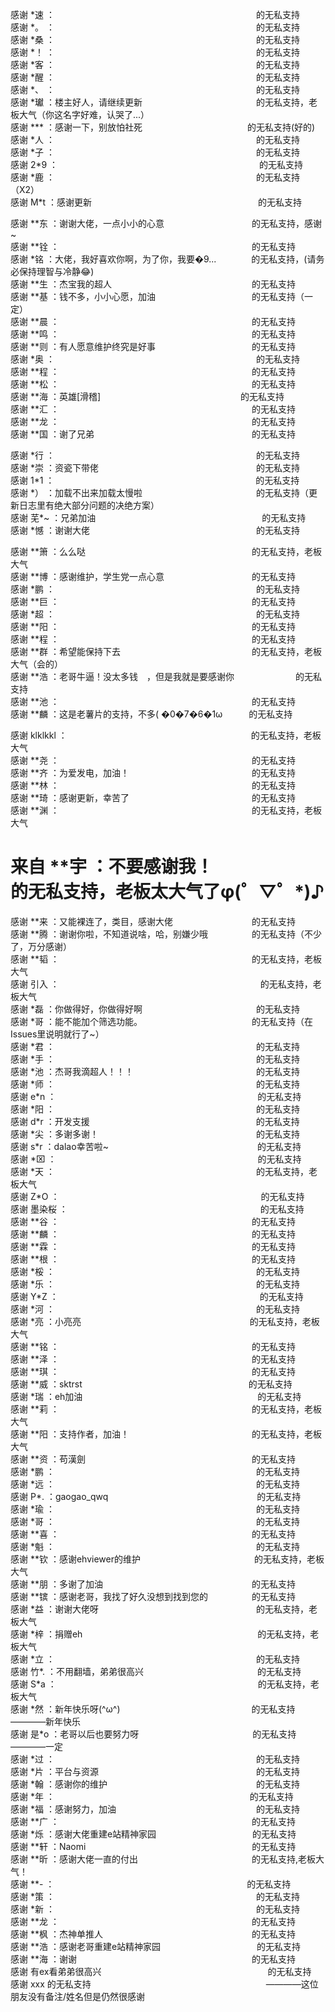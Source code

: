   
  感谢 \*速 ：　　　　　　　　　　　　　　　　　　　　　　　的无私支持  
  感谢 \*。 ：　　　　　　　　　　　　　　　　　　　　　　　的无私支持  
  感谢 \*桑 ：　　　　　　　　　　　　　　　　　　　　　　　的无私支持  
  感谢 \*！ ：　　　　　　　　　　　　　　　　　　　　　　　的无私支持  
  感谢 \*客 ：　　　　　　　　　　　　　　　　　　　　　　　的无私支持  
  感谢 \*醒 ：　　　　　　　　　　　　　　　　　　　　　　　的无私支持  
  感谢 \*、 ：　　　　　　　　　　　　　　　　　　　　　　　的无私支持  
  感谢 \*瓛 ：楼主好人，请继续更新　　　　　　　　　　　　　的无私支持，老板大气（你这名字好难，认哭了...）  
  感谢 \*\*\* ：感谢一下，别放怕社死　　　　　　　　　　　　的无私支持(好的)  
  感谢 \*人 ：　　　　　　　　　　　　　　　　　　　　　　　的无私支持  
  感谢 \*子 ：　　　　　　　　　　　　　　　　　　　　　　　的无私支持  
  感谢 2\*9 ：　　　　　　　　　　　　　　　　　　　　　　　的无私支持  
  感谢 \*鹿 ：　　　　　　　　　　　　　　　　　　　　　　　的无私支持（X2）  
  感谢 M\*t ：感谢更新　　　　　　　　　　　　　　　　　　　的无私支持  
  
  感谢 \*\*东 ：谢谢大佬，一点小小的心意　　　　　　　　　　的无私支持，感谢~  
  感谢 \*\*铨 ：　　　　　　　　　　　　　　　　　　　　　　的无私支持  
  感谢 \*铭 ：大佬，我好喜欢你啊，为了你，我要�9...　　　　的无私支持，(请务必保持理智与冷静😂)  
  感谢 \*\*生 ：杰宝我的超人　　　　　　　　　　　　　　　　的无私支持  
  感谢 \*\*基 ：钱不多，小小心愿，加油　　　　　　　　　　　的无私支持（一定）  
  感谢 \*\*晨 ：　　　　　　　　　　　　　　　　　　　　　　的无私支持  
  感谢 \*\*鸣 ：　　　　　　　　　　　　　　　　　　　　　　的无私支持  
  感谢 \*\*则 ：有人愿意维护终究是好事　　　　　　　　　　　的无私支持  
  感谢 \*奥 ：　　　　　　　　　　　　　　　　　　　　　　　的无私支持  
  感谢 \*\*程 ：　　　　　　　　　　　　　　　　　　　　　　的无私支持  
  感谢 \*\*松 ：　　　　　　　　　　　　　　　　　　　　　　的无私支持  
  感谢 \*\*海 ：英雄\[滑稽]　　　　　　　　　　　　　　　　的无私支持  
  感谢 \*\*汇 ：　　　　　　　　　　　　　　　　　　　　　　的无私支持  
  感谢 \*\*龙 ：　　　　　　　　　　　　　　　　　　　　　　的无私支持  
  感谢 \*\*国 ：谢了兄弟　　　　　　　　　　　　　　　　　　的无私支持  
  
  感谢 \*行 ：　　　　　　　　　　　　　　　　　　　　　　　的无私支持  
  感谢 \*崇 ：资瓷下带佬　　　　　　　　　　　　　　　　　　的无私支持  
  感谢 1\*1 ：　　　　　　　　　　　　　　　　　　　　　　　的无私支持  
  感谢 \*） ：加载不出来加载太慢啦　　　　　　　　　　　　　的无私支持（更新日志里有绝大部分问题的决绝方案）  
  感谢 芜\*~ ：兄弟加油　　　　　　　　　　　　　　　　　　　的无私支持  
  感谢 \*憾 ：谢谢大佬　　　　　　　　　　　　　　　　　　　的无私支持  
  
  感谢 \*\*箫 ：么么哒　　　　　　　　　　　　　　　　　　　的无私支持，老板大气  
  感谢 \*\*博 ：感谢维护，学生党一点心意　　　　　　　　　　的无私支持  
  感谢 \*鹏 ：　　　　　　　　　　　　　　　　　　　　　　　的无私支持  
  感谢 \*\*巨 ：　　　　　　　　　　　　　　　　　　　　　　的无私支持  
  感谢 \*超 ：　　　　　　　　　　　　　　　　　　　　　　　的无私支持  
  感谢 \*\*阳 ：　　　　　　　　　　　　　　　　　　　　　　的无私支持  
  感谢 \*\*程 ：　　　　　　　　　　　　　　　　　　　　　　的无私支持  
  感谢 \*\*群 ：希望能保持下去　　　　　　　　　　　　　　　的无私支持，老板大气（会的）  
  感谢 \*\*浩 ：老哥牛逼！没太多钱　，但是我就是要感谢你　　　　　　　的无私支持  
  感谢 \*\*池 ：　　　　　　　　　　　　　　　　　　　　　　的无私支持  
  感谢 \*\*麟 ：这是老薯片的支持，不多( �0�7�6�1ω　　　的无私支持  
  
  
  感谢 klklkkl ：　　　　　　　　　　　　　　　　　　　　　的无私支持，老板大气  
  感谢 \*\*尧 ：　　　　　　　　　　　　　　　　　　　　　　的无私支持  
  感谢 \*\*齐 ：为爱发电，加油！　　　　　　　　　　　　　　的无私支持  
  感谢 \*\*林 ：　　　　　　　　　　　　　　　　　　　　　　的无私支持  
  感谢 \*\*琦 ：感谢更新，幸苦了　　　　　　　　　　　　　　的无私支持  
  感谢 \*\*渊 ：　　　　　　　　　　　　　　　　　　　　　　的无私支持，老板大气 
  # 来自 \*\*宇 ：不要感谢我！　　　　　　　　　　　　　　　　的无私支持，老板太大气了φ(゜▽゜*)♪  
  感谢 \*\*来 ：又能裸连了，类目，感谢大佬　　　　　　　　　的无私支持  
  感谢 \*\*腾 ：谢谢你啦，不知道说啥，哈，别嫌少哦　　　　　的无私支持（不少了，万分感谢）  
  感谢 \*\*韬 ：　　　　　　　　　　　　　　　　　　　　　　的无私支持，老板大气  
  感谢 引入 ：　　　　　　　　　　　　　　　　　　　　　　　的无私支持，老板大气  
  感谢 \*磊 ：你做得好，你做得好啊　　　　　　　　　　　　　的无私支持  
  感谢 \*哥 ：能不能加个筛选功能。　　　　　　　　　　　　　的无私支持（在Issues里说明就行了~）  
  感谢 \*君 ：　　　　　　　　　　　　　　　　　　　　　　　的无私支持  
  感谢 \*手 ：　　　　　　　　　　　　　　　　　　　　　　　的无私支持  
  感谢 \*池 ：杰哥我滴超人！！！　　　　　　　　　　　　　　的无私支持  
  感谢 \*师 ：　　　　　　　　　　　　　　　　　　　　　　　的无私支持  
  感谢 e\*n ：　　　　　　　　　　　　　　　　　　　　　　　的无私支持  
  感谢 \*阳 ：　　　　　　　　　　　　　　　　　　　　　　　的无私支持  
  感谢 d\*r ：开发支援　　　　　　　　　　　　　　　　　　　的无私支持  
  感谢 \*尖 ：多谢多谢！　　　　　　　　　　　　　　　　　　的无私支持  
  感谢 s\*r ：dalao幸苦啦~　　　　　　　　　　　　　　　　　的无私支持  
  感谢 \*⌧ ：　　　　　　　　　　　　　　　　　　　　　　　的无私支持  
  感谢 \*天 ：　　　　　　　　　　　　　　　　　　　　　　　的无私支持，老板大气  
  感谢 Z\*O ：　　　　　　　　　　　　　　　　　　　　　　　的无私支持  
  感谢 墨染桜 ：　　　　　　　　　　　　　　　　　　　　　　的无私支持  
  感谢 \*\*谷 ：　　　　　　　　　　　　　　　　　　　　　　的无私支持  
  感谢 \*\*麟 ：　　　　　　　　　　　　　　　　　　　　　　的无私支持   
  感谢 \*\*霖 ：　　　　　　　　　　　　　　　　　　　　　　的无私支持   
  感谢 \*\*根 ：　　　　　　　　　　　　　　　　　　　　　　的无私支持  
  感谢 \*桵 ：　　　　　　　　　　　　　　　　　　　　　　　的无私支持  
  感谢 \*乐 ：　　　　　　　　　　　　　　　　　　　　　　　的无私支持  
  感谢 Y\*Z ：　　　　　　　　　　　　　　　　　　　　　　　的无私支持  
  感谢 \*河 ：　　　　　　　　　　　　　　　　　　　　　　　的无私支持  
  感谢 \*亮 ：小亮亮 　　　　　　　　　　　　　　　　　　　的无私支持，老板大气  
  感谢 \*\*铭 ：　　　　　　　　　　　　　　　　　　　　　　的无私支持    
  感谢 \*\*泽 ：　　　　　　　　　　　　　　　　　　　　　　的无私支持  
  感谢 \*\*琪 ：　　　　　　　　　　　　　　　　　　　　　　的无私支持  
  感谢 \*\*威 ：sktrst　　　　　　　　　　　　　　　　　　　的无私支持  
  感谢 \*瑞 ：eh加油　　　　　　　　　　　　　　　　　　　　的无私支持  
  感谢 \*\*莉 ：　　　　　　　　　　　　　　　　　　　　　　的无私支持，老板大气  
  感谢 \*\*阳 ：支持作者，加油！　　　　　　　　　　　　　　的无私支持，老板大气  
  感谢 \*\*资 ：苟漢劍　　　　　　　　　　　　　　　　　　　的无私支持  
  感谢 \*鹏 ：　　　　　　　　　　　　　　　　　　　　　　　的无私支持  
  感谢 \*远 ：　　　　　　　　　　　　　　　　　　　　　　　的无私支持  
  感谢 P\*. ：gaogao_qwq　　　　　　　　　　　　　　　　　的无私支持  
  感谢 \*瑜 ：　　　　　　　　　　　　　　　　　　　　　　　的无私支持  
  感谢 \*哥 ：　　　　　　　　　　　　　　　　　　　　　　　的无私支持  
  感谢 \*\*喜 ：　　　　　　　　　　　　　　　　　　　　　　的无私支持  
  感谢 \*魁 ：　　　　　　　　　　　　　　　　　　　　　　　的无私支持  
  感谢 \*\*钦 ：感谢ehviewer的维护　　　　　　　　　　　　　的无私支持，老板大气  
  感谢 \*\*朋 ：多谢了加油　　　　　　　　　　　　　　　　　的无私支持  
  感谢 \*\*镔 ：感谢老哥，我找了好久没想到找到您的　　　　　的无私支持  
  感谢 \*益 ：谢谢大佬呀　　　　　　　　　　　　　　　　　　的无私支持，老板大气  
  感谢 \*梓 ：捐赠eh　　　　　　　　　　　　　　　　　　　　的无私支持，老板大气  
  感谢 \*立 ：　　　　　　　　　　　　　　　　　　　　　　　的无私支持  
  感谢 竹\*. ：不用翻墙，弟弟很高兴　　　　　　　　　　　　　的无私支持  
  感谢 S\*a ：　　　　　　　　　　　　　　　　　　　　　　　的无私支持，老板大气  
  感谢 \*然 ：新年快乐呀(^ω^)　　　　　　　　　　　　　　　的无私支持————新年快乐  
  感谢 是\*o ：老哥以后也要努力呀　　　　　　　　　　　　　的无私支持————一定  
  感谢 \*过 ：　　　　　　　　　　　　　　　　　　　　　　　的无私支持  
  感谢 \*片 ：平台与资源　　　　　　　　　　　　　　　　　　的无私支持  
  感谢 \*翰 ：感谢你的维护　　　　　　　　　　　　　　　　　的无私支持  
  感谢 \*年 ： 　　　　　　　　　　　　　　　　　　　　　　的无私支持  
  感谢 \*福 ：感谢努力，加油　　　　　　　　　　　　　　　　的无私支持  
  感谢 \*\*广 ：　　　　　　　　　　　　　　　　　　　　　　的无私支持  
  感谢 \*烁 ：感谢大佬重建e站精神家园　　　　　　　　　　　的无私支持  
  感谢 \*\*轩 ：Naomi　　　　　　　　　　　　　　　　　　　的无私支持  
  感谢 \*\*昕 ：感谢大佬一直的付出　　　　　　　　　　　　　的无私支持,老板大气！  
  感谢 \*\*\- ：　　　　　　　　　　　　　　　　　　　　　　的无私支持  
  感谢 \*策 ：　　　　　　　　　　　　　　　　　　　　　　　的无私支持  
  感谢 \*新 ：　　　　　　　　　　　　　　　　　　　　　　　的无私支持  
  感谢 \*\*龙 ：　　　　　　　　　　　　　　　　　　　　　　的无私支持  
  感谢 \*\*枫 ：杰神单推人　　　　　　　　　　　　　　　　　的无私支持  
  感谢 \*\*浩 ：感谢老哥重建e站精神家园　　　　　　　　　　　的无私支持  
  感谢 \*\*海 ：谢谢　　　　　　　　　　　　　　　　　　　　的无私支持  
  感谢 有ex看弟弟很高兴　　　　　　　　　　　　　　　　　　　的无私支持  
  感谢 xxx 的无私支持　　　　　　　　　　　　　　　　　　　　————这位朋友没有备注/姓名但是仍然很感谢  
